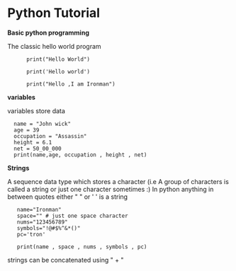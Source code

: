 # Python Tutorial
 
**Basic python programming** 


The classic hello world program

          print("Hello World")

          print('Hello world')
     
          print("Hello ,I am Ironman")
 
 
**variables** 


variables store data 

      name = "John wick"
      age = 39
      occupation = "Assassin"
      height = 6.1
      net = 50_00_000
      print(name,age, occupation , height , net)

 **Strings**

 
  A sequence data type which stores a character (i.e A group of characters is called a string or just one character sometimes :)
  In python anything in between quotes either " " or ' ' is a string

       name="Ironman"
       space="" # just one space character
       nums="123456789"
       symbols="!@#$%^&*()"
       pc='tron'

       print(name , space , nums , symbols , pc)
       
  strings can be concatenated using " + " 

       

     
       
